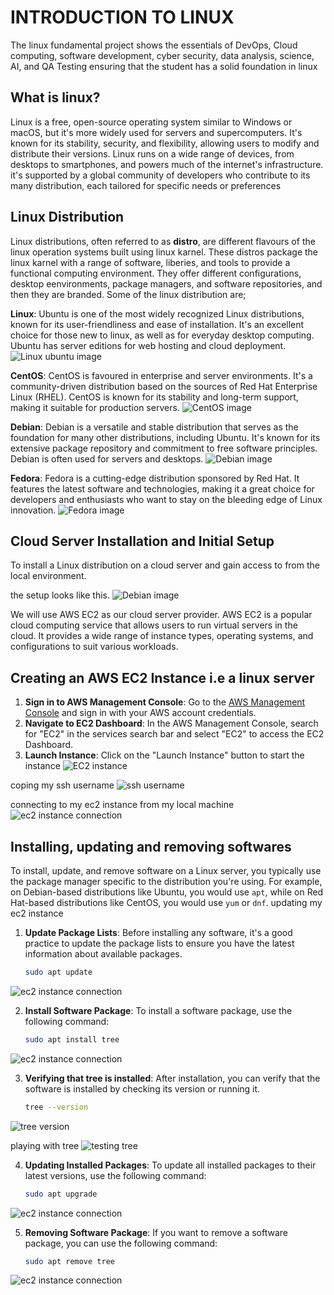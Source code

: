 # INTRODUCTION TO LINUX
The linux fundamental project shows the essentials of DevOps, Cloud computing, software development, cyber security, data analysis, science,  AI, and QA Testing ensuring that the student has a solid foundation in linux

## What is linux?
Linux is a free, open-source operating system similar to Windows or macOS, but it's more widely used for servers and supercomputers. It's known for its stability, security, and flexibility, allowing users to modify and distribute their versions. Linux runs on a wide range of devices, from desktops to smartphones, and powers much of the internet's infrastructure. it's supported by a global community of developers who contribute to its many distribution, each tailored for specific needs or preferences

## Linux Distribution
Linux distributions, often referred to as **distro**, are different flavours of the linux operation systems built using linux karnel. These distros package the linux karnel with a range of software, liberies, and tools to provide a functional computing environment. They offer different configurations, desktop eenvironments, package managers, and software repositories, and then they are branded. Some of the linux distribution are;

**Linux**: Ubuntu is one of the most widely recognized Linux distributions, known for its user-friendliness and ease of installation. It's an excellent choice for those new to linux, as well as for everyday desktop computing. Ubuntu has server editions for web hosting and cloud deployment.
![Linux ubuntu image](assets/ubuntu.png)

**CentOS**: CentOS is favoured in enterprise and server environments. It's a community-driven distribution based on the sources of Red Hat Enterprise Linux (RHEL). CentOS is known for its stability and long-term support, making it suitable for production servers.
![CentOS image](assets/centos.png)

**Debian**: Debian is a versatile and stable distribution that serves as the foundation for many other distributions, including Ubuntu. It's known for its extensive package repository and commitment to free software principles. Debian is often used for servers and desktops.
![Debian image](assets/debian.png)

**Fedora**: Fedora is a cutting-edge distribution sponsored by Red Hat. It features the latest software and technologies, making it a great choice for developers and enthusiasts who want to stay on the bleeding edge of Linux innovation.
![Fedora image](assets/fedora.png)

## Cloud Server Installation and Initial Setup 
To install a Linux distribution on a cloud server and gain access to from the local environment.

the setup looks like this.
![Debian image](assets/cloudserver.png)

We will use AWS EC2 as our cloud server provider. AWS EC2 is a popular cloud computing service that allows users to run virtual servers in the cloud. It provides a wide range of instance types, operating systems, and configurations to suit various workloads.

## Creating an AWS EC2 Instance i.e a linux server
1. **Sign in to AWS Management Console**: Go to the [AWS Management Console](https://aws.amazon.com/console/) and sign in with your AWS account credentials.
2. **Navigate to EC2 Dashboard**: In the AWS Management Console, search for "EC2" in the services search bar and select "EC2" to access the EC2 Dashboard.
3. **Launch Instance**: Click on the "Launch Instance" button to start the instance
![EC2 instance](assets/ec2instancedashboard.png)

coping my ssh username
![ssh username](assets/ec2.png)

connecting to my ec2 instance from my local machine
![ec2 instance connection](assets/ec2terminalconnect.png)

## Installing, updating and removing softwares
To install, update, and remove software on a Linux server, you typically use the package manager specific to the distribution you're using. For example, on Debian-based distributions like Ubuntu, you would use `apt`, while on Red Hat-based distributions like CentOS, you would use `yum` or `dnf`.
updating my ec2 instance

1. **Update Package Lists**: Before installing any software, it's a good practice to update the package lists to ensure you have the latest information about available packages.
   ```bash
   sudo apt update
   ```
![ec2 instance connection](assets/aptupdate.png)

2. **Install Software Package**: To install a software package, use the following command:
   ```bash
   sudo apt install tree
   ```
![ec2 instance connection](assets/treeinstallation.png)

3. **Verifying that tree is installed**: After installation, you can verify that the software is installed by checking its version or running it.
   ```bash
   tree --version
   ```
![tree version](assets/treeversion.png)

playing with tree
![testing tree](assets/testingtree.png)

4. **Updating Installed Packages**: To update all installed packages to their latest versions, use the following command:
   ```bash
   sudo apt upgrade
   ```
![ec2 instance connection](assets/softwareupdate.png)

5. **Removing Software Package**: If you want to remove a software package, you can use the following command:
   ```bash
   sudo apt remove tree
   ```
![ec2 instance connection](assets/softwareremove.png)



